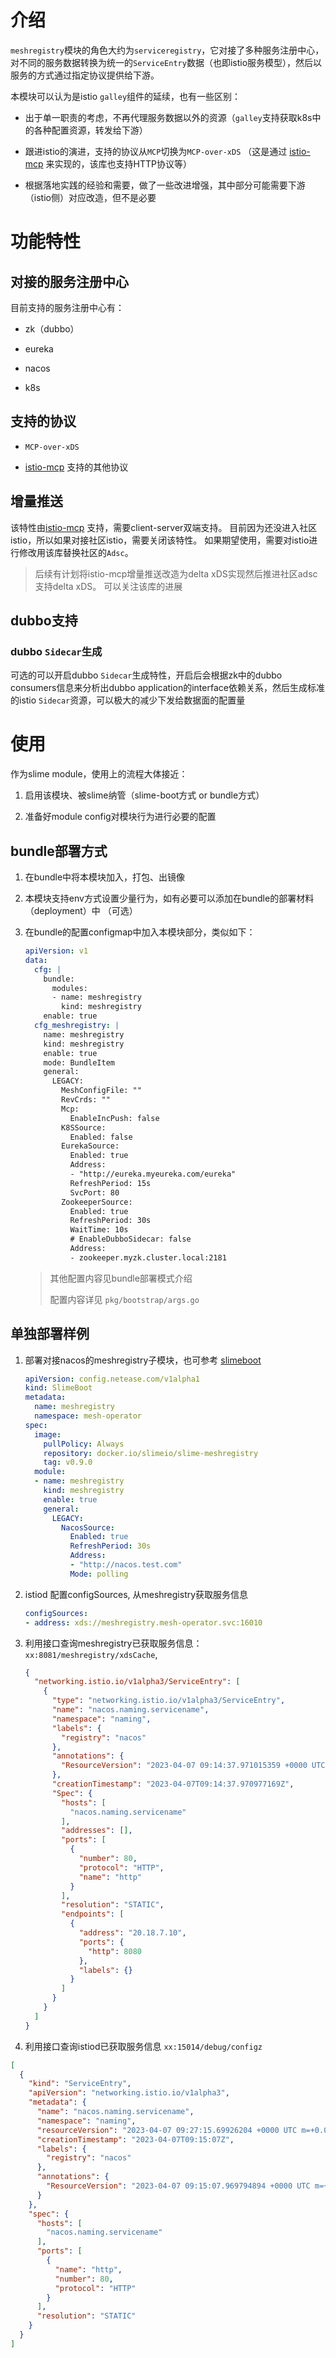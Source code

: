 
# 介绍

`meshregistry`模块的角色大约为`serviceregistry`，它对接了多种服务注册中心，对不同的服务数据转换为统一的`ServiceEntry`数据（也即istio服务模型），然后以服务的方式通过指定协议提供给下游。

本模块可以认为是istio `galley`组件的延续，也有一些区别：

* 出于单一职责的考虑，不再代理服务数据以外的资源（`galley`支持获取k8s中的各种配置资源，转发给下游）

* 跟进istio的演进，支持的协议从`MCP`切换为`MCP-over-xDS` （这是通过 [istio-mcp](https://github.com/slime-io/istio-mcp) 来实现的，该库也支持HTTP协议等）

* 根据落地实践的经验和需要，做了一些改进增强，其中部分可能需要下游（istio侧）对应改造，但不是必要

# 功能特性

## 对接的服务注册中心

目前支持的服务注册中心有：

* zk（dubbo）

* eureka

* nacos

* k8s



## 支持的协议

* `MCP-over-xDS` 

* [istio-mcp](https://github.com/slime-io/istio-mcp) 支持的其他协议



## 增量推送

该特性由[istio-mcp](https://github.com/slime-io/istio-mcp) 支持，需要client-server双端支持。 目前因为还没进入社区istio，所以如果对接社区istio，需要关闭该特性。 如果期望使用，需要对istio进行修改用该库替换社区的`Adsc`。



> 后续有计划将istio-mcp增量推送改造为delta xDS实现然后推进社区adsc支持delta xDS。 可以关注该库的进展



## dubbo支持

### dubbo `Sidecar`生成

可选的可以开启dubbo `Sidecar`生成特性，开启后会根据zk中的dubbo consumers信息来分析出dubbo application的interface依赖关系，然后生成标准的istio `Sidecar`资源，可以极大的减少下发给数据面的配置量

# 使用

作为slime module，使用上的流程大体接近：

1. 启用该模块、被slime纳管（slime-boot方式 or bundle方式）

2. 准备好module config对模块行为进行必要的配置

## bundle部署方式

1. 在bundle中将本模块加入，打包、出镜像

2. 本模块支持env方式设置少量行为，如有必要可以添加在bundle的部署材料（deployment）中 （可选）

3. 在bundle的配置configmap中加入本模块部分，类似如下：

   ```yaml
   apiVersion: v1
   data:
     cfg: |
       bundle:
         modules:
         - name: meshregistry
           kind: meshregistry
       enable: true
     cfg_meshregistry: |
       name: meshregistry
       kind: meshregistry
       enable: true
       mode: BundleItem
       general:
         LEGACY:
           MeshConfigFile: ""
           RevCrds: ""
           Mcp:
             EnableIncPush: false
           K8SSource:
             Enabled: false
           EurekaSource:
             Enabled: true
             Address:
             - "http://eureka.myeureka.com/eureka"
             RefreshPeriod: 15s
             SvcPort: 80
           ZookeeperSource:
             Enabled: true
             RefreshPeriod: 30s
             WaitTime: 10s
             # EnableDubboSidecar: false
             Address:
             - zookeeper.myzk.cluster.local:2181
   ```

   > 其他配置内容见bundle部署模式介绍
   >
   > 配置内容详见 `pkg/bootstrap/args.go`

## 单独部署样例

1. 部署对接nacos的meshregistry子模块，也可参考 [slimeboot](../../../../../../doc/zh/slime-boot.md/#meshregistry安装样例)

   ```yaml
   apiVersion: config.netease.com/v1alpha1
   kind: SlimeBoot
   metadata:
     name: meshregistry
     namespace: mesh-operator
   spec:
     image:
       pullPolicy: Always
       repository: docker.io/slimeio/slime-meshregistry
       tag: v0.9.0
     module:
     - name: meshregistry
       kind: meshregistry
       enable: true
       general:
         LEGACY:
           NacosSource:
             Enabled: true
             RefreshPeriod: 30s
             Address:
             - "http://nacos.test.com"
             Mode: polling
   ```

2. istiod 配置configSources, 从meshregistry获取服务信息

   ```yaml
   configSources:
   - address: xds://meshregistry.mesh-operator.svc:16010
   ```
   
3. 利用接口查询meshregistry已获取服务信息：`xx:8081/meshregistry/xdsCache`,

   ```json
   {
     "networking.istio.io/v1alpha3/ServiceEntry": [
       {
         "type": "networking.istio.io/v1alpha3/ServiceEntry",
         "name": "nacos.naming.servicename",
         "namespace": "naming",
         "labels": {
           "registry": "nacos"
         },
         "annotations": {
           "ResourceVersion": "2023-04-07 09:14:37.971015359 +0000 UTC m=+246.064642097"
         },
         "creationTimestamp": "2023-04-07T09:14:37.970977169Z",
         "Spec": {
           "hosts": [
             "nacos.naming.servicename"
           ],
           "addresses": [],
           "ports": [
             {
               "number": 80,
               "protocol": "HTTP",
               "name": "http"
             }
           ],
           "resolution": "STATIC",
           "endpoints": [
             {
               "address": "20.18.7.10",
               "ports": {
                 "http": 8080
               },
               "labels": {}
             }
           ]
         }
       }
     ]
   }
   ```

4.  利用接口查询istiod已获取服务信息 `xx:15014/debug/configz `

   ```json
   [
     {
       "kind": "ServiceEntry",
       "apiVersion": "networking.istio.io/v1alpha3",
       "metadata": {
         "name": "nacos.naming.servicename",
         "namespace": "naming",
         "resourceVersion": "2023-04-07 09:27:15.69926204 +0000 UTC m=+0.090193089",
         "creationTimestamp": "2023-04-07T09:15:07Z",
         "labels": {
           "registry": "nacos"
         },
         "annotations": {
           "ResourceVersion": "2023-04-07 09:15:07.969794894 +0000 UTC m=+276.063421634"
         }
       },
       "spec": {
         "hosts": [
           "nacos.naming.servicename"
         ],
         "ports": [
           {
             "name": "http",
             "number": 80,
             "protocol": "HTTP"
           }
         ],
         "resolution": "STATIC"
       }
     }
   ]
   ```